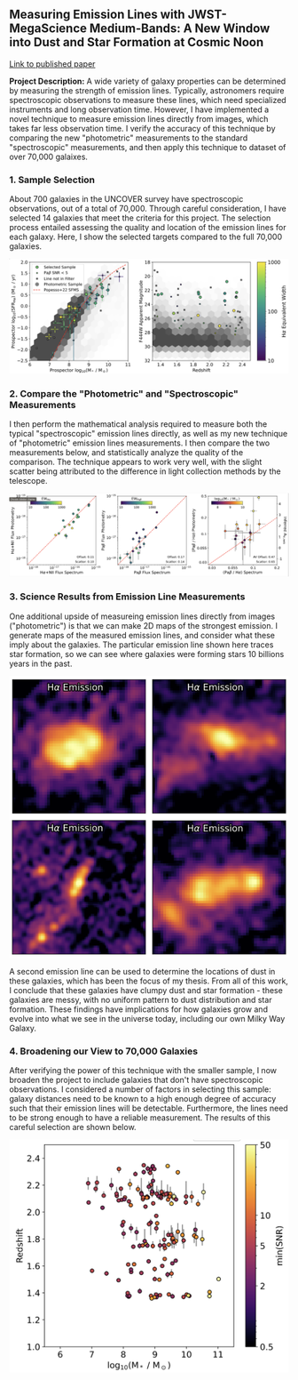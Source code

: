 ## Measuring Emission Lines with JWST-MegaScience Medium-Bands: A New Window into Dust and Star Formation at Cosmic Noon

[Link to published paper](https://iopscience.iop.org/article/10.3847/2041-8213/ade887/pdf)

**Project Description:** A wide variety of galaxy properties can be determined by measuring the strength of emission lines. Typically, astronomers require spectroscopic observations to measure these lines, which need specialized instruments and long observation time. However, I have implemented a novel technique to measure emission lines directly from images, which takes far less observation time. I verify the accuracy of this technique by comparing the new "photometric" measurements to the standard "spectroscopic" measurements, and then apply this technique to dataset of over 70,000 galaixes. 

### 1. Sample Selection

About 700 galaxies in the UNCOVER survey have spectroscopic observations, out of a total of 70,000. Through careful consideration, I have selected 14 galaxies that meet the criteria for this project. The selection process entailed assessing the quality and location of the emission lines for each galaxy. Here, I show the selected targets compared to the full 70,000 galaxies.

<img src="images/paper3/Sample_Selection.png?raw=true"/>

### 2. Compare the "Photometric" and "Spectroscopic" Measurements

I then perform the mathematical analysis required to measure both the typical "spectroscopic" emission lines directly, as well as my new technique of "photometric" emission lines measurements. I then compare the two measurements below, and statistically analyze the quality of the comparison. The technique appears to work very well, with the slight scatter being attributed to the difference in light collection methods by the telescope. 

<img src="images/paper3/Flux_Compare.png?raw=true"/>


### 3. Science Results from Emission Line Measurements

One additional upside of measureing emission lines directly from images ("photometric") is that we can make 2D maps of the strongest emission. I generate maps of the measured emission lines, and consider what these imply about the galaxies. The particular emission line shown here traces star formation, so we can see where galaxies were forming stars 10 billions years in the past. 

<img src="images/paper3/Ha_Maps.png?raw=true"/>

A second emission line can be used to determine the locations of dust in these galaxies, which has been the focus of my thesis. From all of this work, I conclude that these galaxies have clumpy dust and star formation - these galaxies are messy, with no uniform pattern to dust distribution and star formation. These findings have implications for how galaxies grow and evolve into what we see in the universe today, including our own Milky Way Galaxy.  

### 4. Broadening our View to 70,000 Galaxies

After verifying the power of this technique with the smaller sample, I now broaden the project to include galaxies that don't have spectroscopic observations. I considered a number of factors in selecting this sample: galaxy distances need to be known to a high enough degree of accuracy such that their emission lines will be detectable. Furthermore, the lines need to be strong enough to have a reliable measurement. The results of this careful selection are shown below. 

<img src="images/paper3/Select_Phot_Sample.png?raw=true"/>